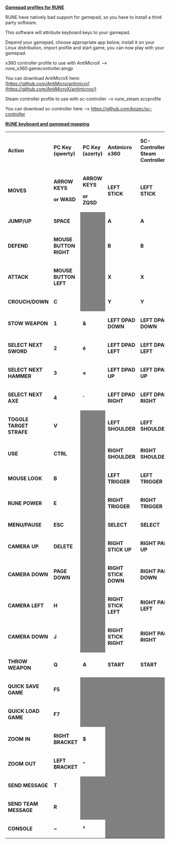 <u>**Gamepad profiles for RUNE**</u>

RUNE have natively bad support for gamepad, so you have to install a third party software.

This software will attribute keyboard keys to your gamepad.

Depend your gamepad, choose appropriate app below, install it on your Linux distribution, import profile and start game, you can now play with
your gamepad.

x360 controller profile to use with AntiMicroX --> rune_x360.gamecontroller.amgp

You can download AntiMicroX here: [https://github.com/AntiMicro/antimicro](https://github.com/AntiMicroX/antimicrox/)

Steam controller profile to use with sc-controller --> rune_steam.sccprofile

You can download sc-controller here --> https://github.com/kozec/sc-controller

<u>**RUNE keyboard and gamepad mapping**</u>

<table width="567" data-cellpadding="2" data-cellspacing="0" style="background: transparent" data-border="1">
<tbody>
<tr class="odd" style="background: transparent">
<td width="130" style="background: transparent"><p><strong>Action</strong></p></td>
<td width="104" style="background: transparent"><p><strong>PC Key (qwerty)</strong></p></td>
<td width="86" style="background: transparent"><p><strong><span style="background: transparent">PC Key (azerty)</span></strong></p></td>
<td width="113" style="background: transparent"><p><strong>Antimicro x360</strong></p></td>
<td width="112" style="background: transparent"><p><strong>SC-Controller Steam Controller</strong></p></td>
</tr>
<tr class="even" style="background: transparent">
<td width="130" style="background: transparent"><p><strong>MOVES</strong></p></td>
<td width="104" style="background: transparent"><p><strong>ARROW KEYS</strong></p>
<p><strong>or WASD</strong></p></td>
<td width="86" style="background: transparent"><p><strong><span style="background: transparent">ARROW KEYS</span></strong></p>
<p><strong><span style="background: transparent">or ZQSD</span></strong></p></td>
<td width="113" style="background: transparent"><p><strong>LEFT STICK</strong></p></td>
<td width="112" style="background: transparent"><p><strong>LEFT STICK</strong></p></td>
</tr>
<tr class="odd" style="background: transparent">
<td width="130" style="background: transparent"><p><strong>JUMP/UP</strong></p></td>
<td width="104" style="background: transparent"><p><strong>SPACE</strong></p></td>
<td width="86" data-bgcolor="#808080" style="background: #808080"><p><br />
</p></td>
<td width="113" style="background: transparent"><p><strong>A</strong></p></td>
<td width="112" style="background: transparent"><p><strong>A</strong></p></td>
</tr>
<tr class="even" style="background: transparent">
<td width="130" style="background: transparent"><p><strong>DEFEND</strong></p></td>
<td width="104" style="background: transparent"><p><strong>MOUSE BUTTON RIGHT</strong></p></td>
<td width="86" data-bgcolor="#808080" style="background: #808080"><p><br />
</p></td>
<td width="113" style="background: transparent"><p><strong>B</strong></p></td>
<td width="112" style="background: transparent"><p><strong>B</strong></p></td>
</tr>
<tr class="odd" style="background: transparent">
<td width="130" style="background: transparent"><p><strong>ATTACK</strong></p></td>
<td width="104" style="background: transparent"><p><strong>MOUSE BUTTON LEFT</strong></p></td>
<td width="86" data-bgcolor="#808080" style="background: #808080"><p><br />
</p></td>
<td width="113" style="background: transparent"><p><strong>X</strong></p></td>
<td width="112" style="background: transparent"><p><strong>X</strong></p></td>
</tr>
<tr class="even" style="background: transparent">
<td width="130" style="background: transparent"><p><strong>CROUCH/DOWN</strong></p></td>
<td width="104" style="background: transparent"><p><strong>C</strong></p></td>
<td width="86" data-bgcolor="#808080" style="background: #808080"><p><br />
</p></td>
<td width="113" style="background: transparent"><p><strong>Y</strong></p></td>
<td width="112" style="background: transparent"><p><strong>Y</strong></p></td>
</tr>
<tr class="odd" style="background: transparent">
<td width="130" style="background: transparent"><p><strong>STOW WEAPON</strong></p></td>
<td width="104" style="background: transparent"><p><strong>1</strong></p></td>
<td width="86" style="background: transparent"><p><strong>&amp;</strong></p></td>
<td width="113" style="background: transparent"><p><strong>LEFT DPAD DOWN</strong></p></td>
<td width="112" style="background: transparent"><p><strong>LEFT DPAD DOWN</strong></p></td>
</tr>
<tr class="even" style="background: transparent">
<td width="130" style="background: transparent"><p><strong>SELECT NEXT SWORD</strong></p></td>
<td width="104" style="background: transparent"><p><strong>2</strong></p></td>
<td width="86" style="background: transparent"><p><strong>é</strong></p></td>
<td width="113" style="background: transparent"><p><strong>LEFT DPAD LEFT</strong></p></td>
<td width="112" style="background: transparent"><p><strong>LEFT DPAD LEFT</strong></p></td>
</tr>
<tr class="odd" style="background: transparent">
<td width="130" style="background: transparent"><p><strong>SELECT NEXT HAMMER</strong></p></td>
<td width="104" style="background: transparent"><p><strong>3</strong></p></td>
<td width="86" style="background: transparent"><p><strong>«</strong></p></td>
<td width="113" style="background: transparent"><p><strong>LEFT DPAD UP</strong></p></td>
<td width="112" style="background: transparent"><p><strong>LEFT DPAD UP</strong></p></td>
</tr>
<tr class="even" style="background: transparent">
<td width="130" style="background: transparent"><p><strong>SELECT NEXT AXE</strong></p></td>
<td width="104" style="background: transparent"><p><strong>4</strong></p></td>
<td width="86" style="background: transparent"><p>‘</p></td>
<td width="113" style="background: transparent"><p><strong>LEFT DPAD RIGHT</strong></p></td>
<td width="112" style="background: transparent"><p><strong>LEFT DPAD RIGHT</strong></p></td>
</tr>
<tr class="odd" style="background: transparent">
<td width="130" style="background: transparent"><p><strong>TOGGLE TARGET STRAFE</strong></p></td>
<td width="104" style="background: transparent"><p><strong>V</strong></p></td>
<td width="86" data-bgcolor="#808080" style="background: #808080"><p><br />
</p></td>
<td width="113" style="background: transparent"><p><strong>LEFT SHOULDER</strong></p></td>
<td width="112" style="background: transparent"><p><strong>LEFT SHOULDER</strong></p></td>
</tr>
<tr class="even" style="background: transparent">
<td width="130" style="background: transparent"><p><strong>USE</strong></p></td>
<td width="104" style="background: transparent"><p><strong>CTRL</strong></p></td>
<td width="86" data-bgcolor="#808080" style="background: #808080"><p><br />
</p></td>
<td width="113" style="background: transparent"><p><strong>RIGHT SHOULDER</strong></p></td>
<td width="112" style="background: transparent"><p><strong>RIGHT SHOULDER</strong></p></td>
</tr>
<tr class="odd" style="background: transparent">
<td width="130" style="background: transparent"><p><strong>MOUSE LOOK</strong></p></td>
<td width="104" style="background: transparent"><p><strong>B</strong></p></td>
<td width="86" data-bgcolor="#808080" style="background: #808080"><p><br />
</p></td>
<td width="113" style="background: transparent"><p><strong>LEFT TRIGGER</strong></p></td>
<td width="112" style="background: transparent"><p><strong>LEFT TRIGGER</strong></p></td>
</tr>
<tr class="even" style="background: transparent">
<td width="130" style="background: transparent"><p><strong>RUNE POWER</strong></p></td>
<td width="104" style="background: transparent"><p><strong>E</strong></p></td>
<td width="86" data-bgcolor="#808080" style="background: #808080"><p><br />
</p></td>
<td width="113" style="background: transparent"><p><strong>RIGHT TRIGGER</strong></p></td>
<td width="112" style="background: transparent"><p><strong>RIGHT TRIGGER</strong></p></td>
</tr>
<tr class="odd" style="background: transparent">
<td width="130" style="background: transparent"><p><strong>MENU/PAUSE</strong></p></td>
<td width="104" style="background: transparent"><p><strong>ESC</strong></p></td>
<td width="86" data-bgcolor="#808080" style="background: #808080"><p><br />
</p></td>
<td width="113" style="background: transparent"><p><strong>SELECT</strong></p></td>
<td width="112" style="background: transparent"><p><strong>SELECT</strong></p></td>
</tr>
<tr class="even" style="background: transparent">
<td width="130" style="background: transparent"><p><strong>CAMERA UP</strong></p></td>
<td width="104" style="background: transparent"><p><strong>DELETE</strong></p></td>
<td width="86" data-bgcolor="#808080" style="background: #808080"><p><br />
</p></td>
<td width="113" style="background: transparent"><p><strong>RIGHT STICK UP</strong></p></td>
<td width="112" style="background: transparent"><p><strong>RIGHT PAD UP</strong></p></td>
</tr>
<tr class="odd" style="background: transparent">
<td width="130" style="background: transparent"><p><strong>CAMERA DOWN</strong></p></td>
<td width="104" style="background: transparent"><p><strong>PAGE DOWN</strong></p></td>
<td width="86" data-bgcolor="#808080" style="background: #808080"><p><br />
</p></td>
<td width="113" style="background: transparent"><p><strong>RIGHT STICK DOWN</strong></p></td>
<td width="112" style="background: transparent"><p><strong>RIGHT PAD DOWN</strong></p></td>
</tr>
<tr class="even" style="background: transparent">
<td width="130" style="background: transparent"><p><strong>CAMERA LEFT</strong></p></td>
<td width="104" style="background: transparent"><p><strong>H</strong></p></td>
<td width="86" data-bgcolor="#808080" style="background: #808080"><p><br />
</p></td>
<td width="113" style="background: transparent"><p><strong>RIGHT STICK LEFT</strong></p></td>
<td width="112" style="background: transparent"><p><strong>RIGHT PAD LEFT</strong></p></td>
</tr>
<tr class="odd" style="background: transparent">
<td width="130" style="background: transparent"><p><strong>CAMERA DOWN</strong></p></td>
<td width="104" style="background: transparent"><p><strong>J</strong></p></td>
<td width="86" data-bgcolor="#808080" style="background: #808080"><p><br />
</p></td>
<td width="113" style="background: transparent"><p><strong>RIGHT STICK RIGHT</strong></p></td>
<td width="112" style="background: transparent"><p><strong>RIGHT PAD RIGHT</strong></p></td>
</tr>
<tr class="even" style="background: transparent">
<td width="130" style="background: transparent"><p><strong>THROW WEAPON</strong></p></td>
<td width="104" style="background: transparent"><p><strong>Q</strong></p></td>
<td width="86" style="background: transparent"><p><strong>A</strong></p></td>
<td width="113" style="background: transparent"><p><strong>START</strong></p></td>
<td width="112" style="background: transparent"><p><strong>START</strong></p></td>
</tr>
<tr class="odd" style="background: transparent">
<td width="130" style="background: transparent"><p><strong>QUICK SAVE GAME</strong></p></td>
<td width="104" style="background: transparent"><p><strong>F5</strong></p></td>
<td width="86" data-bgcolor="#808080" style="background: #808080"><p><br />
</p></td>
<td width="113" data-bgcolor="#808080" style="background: #808080"><p><br />
</p></td>
<td width="112" data-bgcolor="#808080" style="background: #808080"><p><br />
</p></td>
</tr>
<tr class="even" style="background: transparent">
<td width="130" style="background: transparent"><p><strong>QUICK LOAD GAME</strong></p></td>
<td width="104" style="background: transparent"><p><strong>F7</strong></p></td>
<td width="86" data-bgcolor="#808080" style="background: #808080"><p><br />
</p></td>
<td width="113" data-bgcolor="#808080" style="background: #808080"><p><br />
</p></td>
<td width="112" data-bgcolor="#808080" style="background: #808080"><p><br />
</p></td>
</tr>
<tr class="odd" style="background: transparent">
<td width="130" style="background: transparent"><p><strong>ZOOM IN</strong></p></td>
<td width="104" style="background: transparent"><p><strong>RIGHT BRACKET</strong></p></td>
<td width="86" style="background: transparent"><p><strong>$</strong></p></td>
<td width="113" data-bgcolor="#808080" style="background: #808080"><p><br />
</p></td>
<td width="112" data-bgcolor="#808080" style="background: #808080"><p><br />
</p></td>
</tr>
<tr class="even" style="background: transparent">
<td width="130" style="background: transparent"><p><strong>ZOOM OUT</strong></p></td>
<td width="104" style="background: transparent"><p><strong>LEFT BRACKET</strong></p></td>
<td width="86" style="background: transparent"><p><strong>^</strong></p></td>
<td width="113" data-bgcolor="#808080" style="background: #808080"><p><br />
</p></td>
<td width="112" data-bgcolor="#808080" style="background: #808080"><p><br />
</p></td>
</tr>
<tr class="odd" style="background: transparent">
<td width="130" style="background: transparent"><p><strong>SEND MESSAGE</strong></p></td>
<td width="104" style="background: transparent"><p><strong>T</strong></p></td>
<td width="86" data-bgcolor="#808080" style="background: #808080"><p><br />
</p></td>
<td width="113" data-bgcolor="#808080" style="background: #808080"><p><br />
</p></td>
<td width="112" data-bgcolor="#808080" style="background: #808080"><p><br />
</p></td>
</tr>
<tr class="even" style="background: transparent">
<td width="130" style="background: transparent"><p><strong>SEND TEAM MESSAGE</strong></p></td>
<td width="104" style="background: transparent"><p><strong>R</strong></p></td>
<td width="86" data-bgcolor="#808080" style="background: #808080"><p><br />
</p></td>
<td width="113" data-bgcolor="#808080" style="background: #808080"><p><br />
</p></td>
<td width="112" data-bgcolor="#808080" style="background: #808080"><p><br />
</p></td>
</tr>
<tr class="odd" style="background: transparent">
<td width="130" style="background: transparent"><p><strong>CONSOLE</strong></p></td>
<td width="104" style="background: transparent"><p><strong>~</strong></p></td>
<td width="86" style="background: transparent"><p><strong>²</strong></p></td>
<td width="113" data-bgcolor="#808080" style="background: #808080"><p><br />
</p></td>
<td width="112" data-bgcolor="#808080" style="background: #808080"><p><br />
</p></td>
</tr>
</tbody>
</table>
